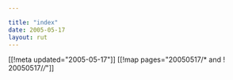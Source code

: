```yaml
---

title: "index"
date: 2005-05-17
layout: rut
---
```


[[!meta updated="2005-05-17"]]
[[!map pages="20050517/* and ! 20050517/*/*"]]
